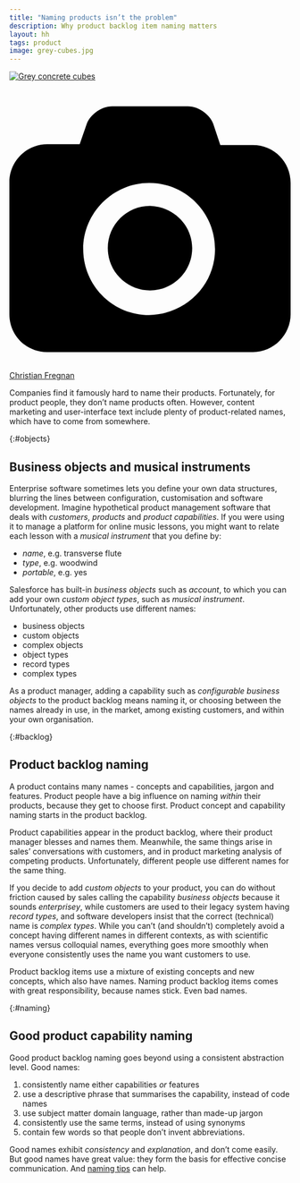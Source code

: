 ```yaml
---
title: "Naming products isn’t the problem"
description: Why product backlog item naming matters
layout: hh
tags: product
image: grey-cubes.jpg
---
```


[![Grey concrete cubes](grey-cubes.jpg)](https://unsplash.com/photos/TAVKURx-xLw)

<a class="unsplash" href="https://unsplash.com/photos/TAVKURx-xLw" rel="noopener noreferrer" title="Photo by Christian Fregnan"><span><svg xmlns="http://www.w3.org/2000/svg" viewBox="0 0 32 32"><title>unsplash-logo</title><path d="M20.8 18.1c0 2.7-2.2 4.8-4.8 4.8s-4.8-2.1-4.8-4.8c0-2.7 2.2-4.8 4.8-4.8 2.7.1 4.8 2.2 4.8 4.8zm11.2-7.4v14.9c0 2.3-1.9 4.3-4.3 4.3h-23.4c-2.4 0-4.3-1.9-4.3-4.3v-15c0-2.3 1.9-4.3 4.3-4.3h3.7l.8-2.3c.4-1.1 1.7-2 2.9-2h8.6c1.2 0 2.5.9 2.9 2l.8 2.4h3.7c2.4 0 4.3 1.9 4.3 4.3zm-8.6 7.5c0-4.1-3.3-7.5-7.5-7.5-4.1 0-7.5 3.4-7.5 7.5s3.3 7.5 7.5 7.5c4.2-.1 7.5-3.4 7.5-7.5z"></path></svg></span><span>Christian Fregnan</span></a>

<!--
1. Naming products is famously hard, but not a product person’s biggest naming problem.
2. Marketing and UX content writers might name things customers see, but product people choose first.
3. Naming everything in between matters.
4. Use the product backlog and roadmap to establish naming.
5. Good naming needs to be descriptive, consistent, right-level, domain language.
-->

Companies find it famously hard to name their products.
Fortunately, for product people, they don’t name products often.
However, content marketing and user-interface text include plenty of product-related names, which have to come from somewhere.

{:#objects}
## Business objects and musical instruments

Enterprise software sometimes lets you define your own data structures, blurring the lines between configuration, customisation and software development.
Imagine hypothetical product management software that deals with _customers_, _products_ and _product capabilities_.
If you were using it to manage a platform for online music lessons, you might want to relate each lesson with a _musical instrument_ that you define by:

* _name_, e.g. transverse flute
* _type_, e.g. woodwind
* _portable_, e.g. yes

Salesforce has built-in _business objects_ such as _account_, to which you can add your own _custom object types_, such as _musical instrument_.
Unfortunately, other products use different names:

* business objects
* custom objects
* complex objects
* object types
* record types
* complex types

As a product manager, adding a capability such as _configurable business objects_ to the product backlog means naming it, or choosing between the names already in use, in the market, among existing customers, and within your own organisation.

{:#backlog}
## Product backlog naming

A product contains many names - concepts and capabilities, jargon and features.
Product people have a big influence on naming _within_ their products, because they get to choose first.
Product concept and capability naming starts in the product backlog.

Product capabilities appear in the product backlog, where their product manager blesses and names them.
Meanwhile, the same things arise in sales’ conversations with customers, and in product marketing analysis of competing products.
Unfortunately, different people use different names for the same thing.

If you decide to add _custom objects_ to your product, you can do without friction caused by sales calling the capability _business objects_ because it sounds _enterprisey_, while customers are used to their legacy system having _record types_, and software developers insist that the correct (technical) name is _complex types_.
While you can’t (and shouldn’t) completely avoid a concept having different names in different contexts, as with scientific names versus colloquial names, everything goes more smoothly when everyone consistently uses the name you want customers to use.

Product backlog items use a mixture of existing concepts and new concepts, which also have names.
Naming product backlog items comes with great responsibility, because names stick.
Even bad names.

{:#naming}
## Good product capability naming

Good product backlog naming goes beyond using a consistent abstraction level.
Good names:

1. consistently name either capabilities _or_ features
2. use a descriptive phrase that summarises the capability, instead of code names
3. use subject matter domain language, rather than made-up jargon
4. consistently use the same terms, instead of using synonyms
5. contain few words so that people don’t invent abbreviations.

Good names exhibit _consistency_ and _explanation_, and don’t come easily.
But good names have great value: they form the basis for effective concise communication.
And [naming tips](product-backlog-naming-tips) can help.
